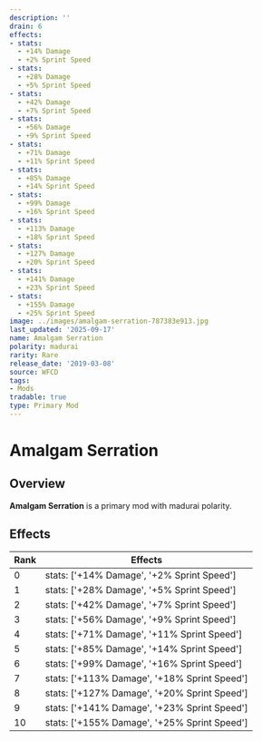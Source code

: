 ```yaml
---
description: ''
drain: 6
effects:
- stats:
  - +14% Damage
  - +2% Sprint Speed
- stats:
  - +28% Damage
  - +5% Sprint Speed
- stats:
  - +42% Damage
  - +7% Sprint Speed
- stats:
  - +56% Damage
  - +9% Sprint Speed
- stats:
  - +71% Damage
  - +11% Sprint Speed
- stats:
  - +85% Damage
  - +14% Sprint Speed
- stats:
  - +99% Damage
  - +16% Sprint Speed
- stats:
  - +113% Damage
  - +18% Sprint Speed
- stats:
  - +127% Damage
  - +20% Sprint Speed
- stats:
  - +141% Damage
  - +23% Sprint Speed
- stats:
  - +155% Damage
  - +25% Sprint Speed
image: ../images/amalgam-serration-787383e913.jpg
last_updated: '2025-09-17'
name: Amalgam Serration
polarity: madurai
rarity: Rare
release_date: '2019-03-08'
source: WFCD
tags:
- Mods
tradable: true
type: Primary Mod
---
```


# Amalgam Serration

## Overview

**Amalgam Serration** is a primary mod with madurai polarity.

## Effects

| Rank | Effects |
|------|----------|
| 0 | stats: ['+14% Damage', '+2% Sprint Speed'] |
| 1 | stats: ['+28% Damage', '+5% Sprint Speed'] |
| 2 | stats: ['+42% Damage', '+7% Sprint Speed'] |
| 3 | stats: ['+56% Damage', '+9% Sprint Speed'] |
| 4 | stats: ['+71% Damage', '+11% Sprint Speed'] |
| 5 | stats: ['+85% Damage', '+14% Sprint Speed'] |
| 6 | stats: ['+99% Damage', '+16% Sprint Speed'] |
| 7 | stats: ['+113% Damage', '+18% Sprint Speed'] |
| 8 | stats: ['+127% Damage', '+20% Sprint Speed'] |
| 9 | stats: ['+141% Damage', '+23% Sprint Speed'] |
| 10 | stats: ['+155% Damage', '+25% Sprint Speed'] |

